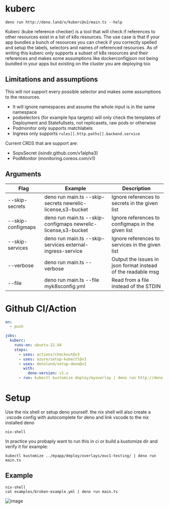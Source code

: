 # kuberc

```
deno run http://deno.land/x/kuberc@v2/main.ts --help
```

Kuberc (kube reference checker) is a tool that will check if references to other
resources exist in a list of k8s resources. The use case is that if your app
bundles a bunch of resources you can check if you correctly spelled and setup
the labels, selectors and names of referenced resources. As of writing this
kuberc only supports a subset of k8s resources and their references and makes
some assumptions like dockerconfigjson not being bundled in your apps but
existing on the cluster you are deploying too

## Limitations and assumptions

This will not support every possible selector and makes some assumptions to the
resources.

- It will ignore namespaces and assume the whole input is in the same namespace
- podselectors (for example hpa targets) will only check the templates of
  Deployment and Statefullsets, not replicasets, raw pods or otherwise
- Podmonitor only supports matchlabels
- Ingress only supports `rules[].http.paths[].backend.service`

Current CRDS that are support are:

- SopsSecret (isindir.github.com/v1alpha3)
- PodMonitor (monitoring.coreos.com/v1)

## Arguments

| Flag              | Example                                                       | Description                                                  |
| ----------------- | ------------------------------------------------------------- | ------------------------------------------------------------ |
| --skip-secrets    | deno run main.ts --skip-secrets newrelic-license,s3-bucket    | Ignore references to secrets in the given list               |
| --skip-configmaps | deno run main.ts --skip-configmaps newrelic-license,s3-bucket | Ignore references to configmaps in the given list            |
| --skip-services   | deno run main.ts --skip-services external-ingress-service     | Ignore references to services in the given list              |
| --verbose         | deno run main.ts --verbose                                    | Output the issues in json format instead of the readable msg |
| --file            | deno run main.ts --file myk8sconfig.yml                       | Read from a file instead of the STDIN                        |

# Github CI/Action

```yml
on:
  - push

jobs:
  kuberc:
    runs-on: ubuntu-22.04
    steps:
      - uses: actions/checkout@v3
      - uses: azure/setup-kubectl@v3
      - uses: denoland/setup-deno@v1
        with:
          deno-version: v1.x
      - run: kubectl kustomize deploy/myoverlay | deno run http://deno.land/x/kuberc@v3/main.ts
```

# Setup

Use the nix shell or setup deno yourself. the nix shell will also create a
.vscode config with autocomplete for deno and link vscode to the nix installed
deno

```
nix-shell
```

In practice you probaply want to run this in ci or build a kustomize dir and
verify it for example:

```
kubectl kustomize ../myapp/deploy/overlays/euc1-testing/ | deno run main.ts
```

## Example

```
nix-shell
cat examples/broken-example.yml | deno run main.ts
```

![image](https://github.com/MarkArts/kube-reference-checker/assets/5372451/1e9ef4df-cb5e-4579-b9f5-807f81ad4ff1)
